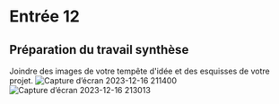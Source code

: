 # Entrée 12
## Préparation du travail synthèse
Joindre des images de votre tempête d'idée et des esquisses de votre projet. ![Capture d’écran 2023-12-16 211400](https://github.com/AlexisRouleau/exempleJournalDeBord/assets/143840998/421d2bbc-6743-4043-a4ea-3f8501aee4b0)
![Capture d’écran 2023-12-16 213013](https://github.com/AlexisRouleau/exempleJournalDeBord/assets/143840998/2c505375-f0a9-4739-988d-e7c7e452d130)
